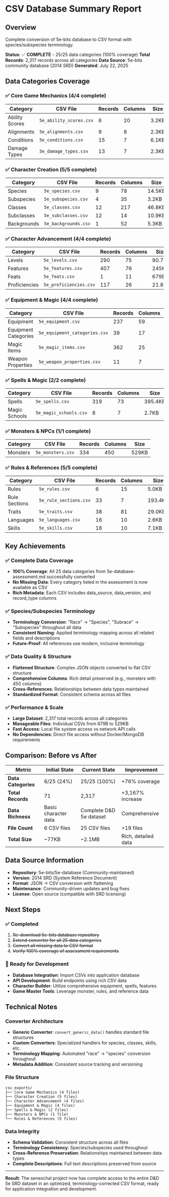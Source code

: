 # CSV Database Summary Report

## Overview
Complete conversion of 5e-bits database to CSV format with species/subspecies terminology.

**Status**: ✅ **COMPLETE** - 25/25 data categories (100% coverage) 
**Total Records**: 2,317 records across all categories 
**Data Source**: 5e-bits community database (2014 SRD) 
**Generated**: July 22, 2025

## Data Categories Coverage

### ✅ Core Game Mechanics (4/4 complete)
| Category | CSV File | Records | Columns | Size |
|----------|----------|---------|---------|------|
| Ability Scores | `5e_ability_scores.csv` | 6 | 20 | 3.2KB |
| Alignments | `5e_alignments.csv` | 9 | 8 | 2.3KB |
| Conditions | `5e_conditions.csv` | 15 | 7 | 6.1KB |
| Damage Types | `5e_damage_types.csv` | 13 | 7 | 2.3KB |

### ✅ Character Creation (5/5 complete)
| Category | CSV File | Records | Columns | Size |
|----------|----------|---------|---------|------|
| Species | `5e_species.csv` | 9 | 78 | 14.5KB |
| Subspecies | `5e_subspecies.csv` | 4 | 35 | 3.2KB |
| Classes | `5e_classes.csv` | 12 | 217 | 46.8KB |
| Subclasses | `5e_subclasses.csv` | 12 | 14 | 10.9KB |
| Backgrounds | `5e_backgrounds.csv` | 1 | 52 | 5.3KB |

### ✅ Character Advancement (4/4 complete)
| Category | CSV File | Records | Columns | Size |
|----------|----------|---------|---------|------|
| Levels | `5e_levels.csv` | 290 | 75 | 90.7KB |
| Features | `5e_features.csv` | 407 | 76 | 245KB |
| Feats | `5e_feats.csv` | 1 | 11 | 679B |
| Proficiencies | `5e_proficiencies.csv` | 117 | 26 | 21.8KB |

### ✅ Equipment & Magic (4/4 complete)
| Category | CSV File | Records | Columns | Size |
|----------|----------|---------|---------|------|
| Equipment | `5e_equipment.csv` | 237 | 59 | 100.7KB |
| Equipment Categories | `5e_equipment_categories.csv` | 39 | 17 | 7.0KB |
| Magic Items | `5e_magic_items.csv` | 362 | 25 | 331.2KB |
| Weapon Properties | `5e_weapon_properties.csv` | 11 | 7 | 3.4KB |

### ✅ Spells & Magic (2/2 complete)
| Category | CSV File | Records | Columns | Size |
|----------|----------|---------|---------|------|
| Spells | `5e_spells.csv` | 319 | 73 | 395.4KB |
| Magic Schools | `5e_magic_schools.csv` | 8 | 7 | 2.7KB |

### ✅ Monsters & NPCs (1/1 complete)
| Category | CSV File | Records | Columns | Size |
|----------|----------|---------|---------|------|
| Monsters | `5e_monsters.csv` | 334 | 450 | 529KB |

### ✅ Rules & References (5/5 complete)
| Category | CSV File | Records | Columns | Size |
|----------|----------|---------|---------|------|
| Rules | `5e_rules.csv` | 6 | 15 | 5.0KB |
| Rule Sections | `5e_rule_sections.csv` | 33 | 7 | 193.4KB |
| Traits | `5e_traits.csv` | 38 | 81 | 29.0KB |
| Languages | `5e_languages.csv` | 16 | 10 | 2.6KB |
| Skills | `5e_skills.csv` | 18 | 10 | 7.1KB |

## Key Achievements

### ✅ Complete Data Coverage
- **100% Coverage**: All 25 data categories from 5e-database-assessment.md successfully converted
- **No Missing Data**: Every category listed in the assessment is now available as CSV
- **Rich Metadata**: Each CSV includes data_source, data_version, and record_type columns

### ✅ Species/Subspecies Terminology
- **Terminology Conversion**: "Race" → "Species", "Subrace" → "Subspecies" throughout all data
- **Consistent Naming**: Applied terminology mapping across all related fields and descriptions
- **Future-Proof**: All references use modern, inclusive terminology

### ✅ Data Quality & Structure
- **Flattened Structure**: Complex JSON objects converted to flat CSV structure
- **Comprehensive Columns**: Rich detail preserved (e.g., monsters with 450 columns)
- **Cross-References**: Relationships between data types maintained
- **Standardized Format**: Consistent schema across all files

### ✅ Performance & Scale
- **Large Dataset**: 2,317 total records across all categories
- **Manageable Files**: Individual CSVs from 679B to 529KB
- **Fast Access**: Local file system access vs network API calls
- **No Dependencies**: Direct file access without Docker/MongoDB requirements

## Comparison: Before vs After

| Metric | Initial State | Current State | Improvement |
|--------|--------------|---------------|-------------|
| **Data Categories** | 6/25 (24%) | 25/25 (100%) | +76% coverage |
| **Total Records** | 71 | 2,317 | +3,167% increase |
| **Data Richness** | Basic character data | Complete D&D 5e dataset | Comprehensive |
| **File Count** | 6 CSV files | 25 CSV files | +19 files |
| **Total Size** | ~77KB | ~2.1MB | Rich, detailed data |

## Data Source Information

- **Repository**: 5e-bits/5e-database (Community-maintained)
- **Version**: 2014 SRD (System Reference Document)
- **Format**: JSON → CSV conversion with flattening
- **Maintenance**: Community-driven updates and bug fixes
- **License**: Open source (compatible with SRD licensing)

## Next Steps

### ✅ Completed
1. ~~Re-download 5e-bits database repository~~
2. ~~Extend converter for all 25 data categories~~
3. ~~Convert all missing data to CSV format~~
4. ~~Verify 100% coverage of assessment requirements~~

### 🎯 Ready for Development
- **Database Integration**: Import CSVs into application database
- **API Development**: Build endpoints using rich CSV data
- **Character Builder**: Utilize comprehensive equipment, spells, features
- **Game Master Tools**: Leverage monster, rules, and reference data

## Technical Notes

### Converter Architecture
- **Generic Converter**: `convert_generic_data()` handles standard file structures
- **Custom Converters**: Specialized handlers for species, classes, skills, etc.
- **Terminology Mapping**: Automated "race" → "species" conversion throughout
- **Metadata Addition**: Consistent source tracking and versioning

### File Structure
```
csv_exports/
├── Core Game Mechanics (4 files)
├── Character Creation (5 files) 
├── Character Advancement (4 files)
├── Equipment & Magic (4 files)
├── Spells & Magic (2 files)
├── Monsters & NPCs (1 file)
└── Rules & References (5 files)
```

### Data Integrity
- **Schema Validation**: Consistent structure across all files
- **Terminology Consistency**: Species/subspecies used throughout
- **Cross-Reference Preservation**: Relationships maintained between data types
- **Complete Descriptions**: Full text descriptions preserved from source

---

**Result**: The seneschal project now has complete access to the entire D&D 5e SRD dataset in an optimized, terminology-corrected CSV format, ready for application integration and development.
